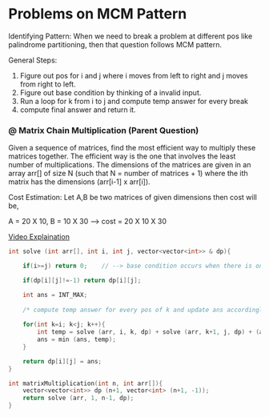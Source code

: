 # Problems on MCM Pattern

Identifying Pattern:
When we need to break a problem at different pos like palindrome partitioning, then that question follows MCM pattern.

General Steps:
1. Figure out pos for i and j where i moves from left to right and j moves from right to left.
2. Figure out base condition by thinking of a invalid input.
3. Run a loop for k from i to j and compute temp answer for every break
4. compute final answer and return it.

### @ Matrix Chain Multiplication (Parent Question)
Given a sequence of matrices, find the most efficient way to multiply these matrices together. The efficient way is the one that involves the least number of multiplications. The dimensions of the matrices are given in an array arr[] of size N (such that N = number of matrices + 1) where the ith matrix has the dimensions (arr[i-1] x arr[i]).

Cost Estimation: Let A,B be two matrices of given dimensions then cost will be,

A = 20 X 10, B = 10 X 30 --> cost = 20 X 10 X 30

[Video Explaination](https://www.youtube.com/watch?v=kMK148J9qEE)

```cpp
int solve (int arr[], int i, int j, vector<vector<int>> & dp){

    if(i>=j) return 0;    // --> base condition occurs when there is only one element left

    if(dp[i][j]!=-1) return dp[i][j];

    int ans = INT_MAX;
    
    /* compute temp answer for every pos of k and update ans accordingly */
    
    for(int k=i; k<j; k++){
        int temp = solve (arr, i, k, dp) + solve (arr, k+1, j, dp) + (arr[i-1] * arr[k] * arr[j]);
        ans = min (ans, temp);
    }

    return dp[i][j] = ans;
}

int matrixMultiplication(int n, int arr[]){
    vector<vector<int>> dp (n+1, vector<int> (n+1, -1));
    return solve (arr, 1, n-1, dp);
}
```

